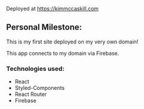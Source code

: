 Deployed at https://kimmccaskill.com

## Personal Milestone:
This is my first site deployed on my very own domain! 

This app connects to my domain via Firebase.

### Technologies used:
- React
- Styled-Components
- React Router
- Firebase
